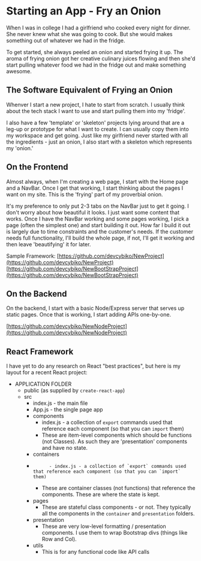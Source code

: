 # Starting an App - Fry an Onion

When I was in college I had a girlfriend who cooked every night for dinner. She never knew what she was going to cook. But she would makes something out of whatever we had in the fridge.

To get started, she always peeled an onion and started frying it up. The aroma of frying onion got her creative culinary juices flowing and then she'd start pulling whatever food we had in the fridge out and make something awesome.

## The Software Equivalent of Frying an Onion

Whenver I start a new project, I hate to start from scratch. I usually think about the tech stack I want to use and start pulling them into my 'fridge'.

I also have a few 'template' or 'skeleton' projects lying around that are a leg-up or prototype for what I want to create. I can usually copy them into my workspace and get going. Just like my girlfriend never started with all the ingredients - just an onion, I also start with a skeleton which represents my 'onion.'

## On the Frontend
Almost always, when I'm creating a web page, I start with the Home page and a NavBar. Once I get that working, I start thinking about the pages I want on my site. This is the 'frying' part of my proverbial onion.

It's my preference to only put 2-3 tabs on the NavBar just to get it going. I don't worry about how beautiful it looks. I just want some content that works. Once I have the NavBar working and some pages working, I pick a page (often the simplest one) and start building it out. How far I build it out is largely due to time constraints and the customer's needs. If the customer needs full functionality, I'll build the whole page, if not, I'll get it working and then leave 'beautifying' it for later.

Sample Framework:
[https://github.com/devcybiko/NewProject](https://github.com/devcybiko/NewProject)
[https://github.com/devcybiko/NewBootStrapProject](https://github.com/devcybiko/NewBootStrapProject)

## On the Backend

On the backend, I start with a basic Node/Express server that serves up static pages. Once that is working, I start adding APIs one-by-one.

 [https://github.com/devcybiko/NewNodeProject](https://github.com/devcybiko/NewNodeProject)
 
 ## React Framework

I have yet to do any research on React "best practices", but here is my layout for a recent React project:

- APPLICATION FOLDER
	- public (as supplied by `create-react-app`)
	- src
		- index.js - the main file
		- App.js - the single page app
		- components
			- index.js - a collection of `export` commands used that reference each component (so that you can `import` them)
			- These are item-level components which should be functions (not Classes). As such they are 'presentation' components and have no state.
		- containers
		- 			- index.js - a collection of `export` commands used that reference each component (so that you can `import` them)

			- These are container classes (not functions) that reference the components. These are where the state is kept.
		- pages
			- These are stateful class components - or not. They typically all the components in the `container` and `presentation` folders.
		- presentation
			- These are very low-level formatting / presentation components. I use them to wrap Bootstrap divs (things like Row and Col).
		- utils
			- This is for any functional code like API calls
<!--stackedit_data:
eyJoaXN0b3J5IjpbNDYzNzY4MTM4LDcxOTU4NjU0NiwtMTkxMj
k2ODg4MywtMTUxNjEyODU4OCwxNDQwMDg5MDUwXX0=
-->